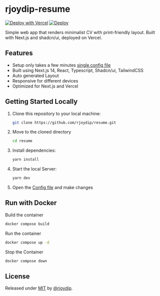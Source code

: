 # rjoydip-resume

[![Deploy with Vercel](https://vercel.com/button)](https://vercel.com/new/clone?repository-url=https://github.com/rjoydip/resume)
[![Deploy](https://github.com/rjoydip/resume/actions/workflows/deploy.yaml/badge.svg)](https://github.com/rjoydip/resume/actions/workflows/deploy.yaml)

Simple web app that renders minimalist CV with print-friendly layout. Built with Next.js and shadcn/ui, deployed on Vercel.

## Features

- Setup only takes a few minutes [single config file](./src/data.ts)
- Built using Next.js 14, React, Typescript, Shadcn/ui, TailwindCSS
- Auto generated Layout
- Responsive for different devices
- Optimized for Next.js and Vercel

## Getting Started Locally

1. Clone this repository to your local machine:

   ```bash
   git clone https://github.com/rjoydip/resume.git
   ```

2. Move to the cloned directory

   ```bash
   cd resume
   ```

3. Install dependencies:

   ```bash
   yarn install
   ```

4. Start the local Server:

   ```bash
   yarn dev
   ```

5. Open the [Config file](./src/data.ts) and make changes

## Run with Docker

Build the container

```sh
docker compose build
```

Run the container

```sh
docker compose up -d
```

Stop the Container

```sh
docker compose down
```

## License

Released under [MIT](./LICENSE) by [@rjoydip](https://github.com/rjoydip).
